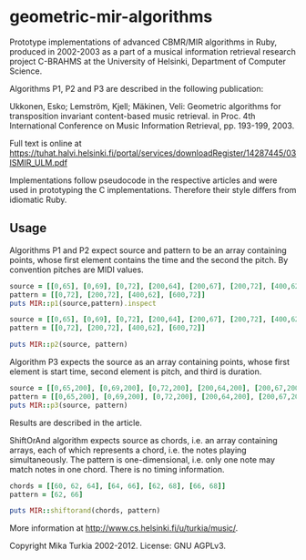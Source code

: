 geometric-mir-algorithms
========================

Prototype implementations of advanced CBMR/MIR algorithms in Ruby, produced in 2002-2003 as a part of a musical information retrieval research project C-BRAHMS at the University of Helsinki, Department of Computer Science.

Algorithms P1, P2 and P3 are described in the following publication: 

Ukkonen, Esko; Lemström, Kjell; Mäkinen, Veli:
Geometric algorithms for transposition invariant content-based music retrieval. 
in Proc. 4th International Conference on Music Information Retrieval, pp. 193-199, 2003.

Full text is online at https://tuhat.halvi.helsinki.fi/portal/services/downloadRegister/14287445/03ISMIR_ULM.pdf

Implementations follow pseudocode in the respective articles and were used in prototyping the C implementations.
Therefore their style differs from idiomatic Ruby. 

Usage
-----

Algorithms P1 and P2 expect source and pattern to be an array containing points, whose first element contains the time and the second the pitch. 
By convention pitches are MIDI values. 

```ruby
source = [[0,65], [0,69], [0,72], [200,64], [200,67], [200,72], [400,62],[400,65],[600,60],[600,64],[600,72]]
pattern = [[0,72], [200,72], [400,62], [600,72]]
puts MIR::p1(source,pattern).inspect
```

```ruby
source = [[0,65], [0,69], [0,72], [200,64], [200,67], [200,72], [400,62],[400,65],[600,60],[600,64],[600,72]]
pattern = [[0,72], [200,72], [400,62], [600,72]]

puts MIR::p2(source, pattern)
```

Algorithm P3 expects the source as an array containing points, whose first element is start time, second element is pitch, and third is duration. 

```ruby
source = [[0,65,200], [0,69,200], [0,72,200], [200,64,200], [200,67,200], [200,72,200], [400,62,200],[400,65,200],[600,60,200],[600,64,200],[600,72,200]]
pattern = [[0,65,200], [0,69,200], [0,72,200], [200,64,200], [200,67,200], [200,72,200], [400,62,200],[400,65,200],[600,60,200],[600,64,200],[600,72,200]]
puts MIR::p3(source, pattern)
```

Results are described in the article. 

ShiftOrAnd algorithm expects source as chords, i.e. an array containing arrays, each of which represents a chord, i.e. the notes playing simultaneously. 
The pattern is one-dimensional, i.e. only one note may match notes in one chord. There is no timing information. 

```ruby
chords = [[60, 62, 64], [64, 66], [62, 68], [66, 68]]
pattern = [62, 66]

puts MIR::shiftorand(chords, pattern)
```


More information at http://www.cs.helsinki.fi/u/turkia/music/. 

Copyright Mika Turkia 2002-2012.
License: GNU AGPLv3. 
